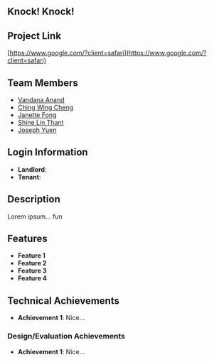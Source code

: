 ## Knock! Knock!

## Project Link
[https://www.google.com/?client=safari](https://www.google.com/?client=safari)

## Team Members
- [Vandana Anand](https://github.com/vanand23)
- [Ching Wing Cheng](https://github.com/WinnyCheng)
- [Janette Fong](https://github.com/jlfong)
- [Shine Lin Thant](https://github.com/heartkiIIer)
- [Joseph Yuen](https://github.com/jhyuen)

## Login Information
- **Landlord**: 
- **Tenant**:

## Description
Lorem ipsum... fun

## Features
- **Feature 1**
- **Feature 2**
- **Feature 3**
- **Feature 4**

## Technical Achievements
- **Achievement 1**: Nice...

### Design/Evaluation Achievements
- **Achievement 1**: Nice...